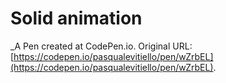 # Solid animation
 _A Pen created at CodePen.io. Original URL: [https://codepen.io/pasqualevitiello/pen/wZrbEL](https://codepen.io/pasqualevitiello/pen/wZrbEL).

 